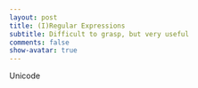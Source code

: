 ```yaml
---
layout: post
title: (I)Regular Expressions
subtitle: Difficult to grasp, but very useful
comments: false
show-avatar: true
---
```


Unicode 
